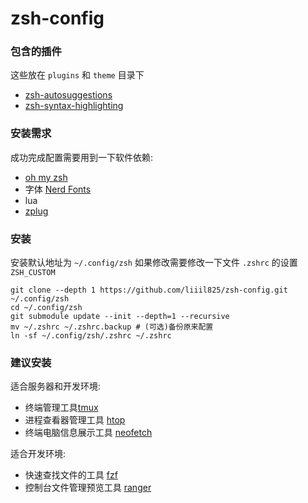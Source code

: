 # zsh-config
### 包含的插件

这些放在 `plugins` 和 `theme` 目录下

- [zsh-autosuggestions](https://github.com/zsh-users/zsh-autosuggestions)
- [zsh-syntax-highlighting](https://github.com/zsh-users/zsh-syntax-highlighting.git)

### 安装需求

成功完成配置需要用到一下软件依赖:

- [oh my zsh](https://github.com/ohmyzsh/ohmyzsh)
- 字体 [Nerd Fonts](https://github.com/ryanoasis/nerd-fonts)
- lua
- [zplug](https://github.com/zplug/zplug)

### 安装

安装默认地址为 `~/.config/zsh`
如果修改需要修改一下文件 `.zshrc` 的设置 `ZSH_CUSTOM`

```
git clone --depth 1 https://github.com/liiil825/zsh-config.git ~/.config/zsh
cd ~/.config/zsh
git submodule update --init --depth=1 --recursive
mv ~/.zshrc ~/.zshrc.backup # (可选)备份原来配置
ln -sf ~/.config/zsh/.zshrc ~/.zshrc
```

### 建议安装

适合服务器和开发环境:

- 终端管理工具[tmux](https://github.com/tmux/tmux#installation)
- 进程查看器管理工具 [htop](https://github.com/htop-dev/htop#build-instructions)
- 终端电脑信息展示工具 [neofetch]()

适合开发环境:

- 快速查找文件的工具 [fzf](https://github.com/junegunn/fzf#installation)
- 控制台文件管理预览工具 [ranger](https://github.com/ranger/ranger#installing)
